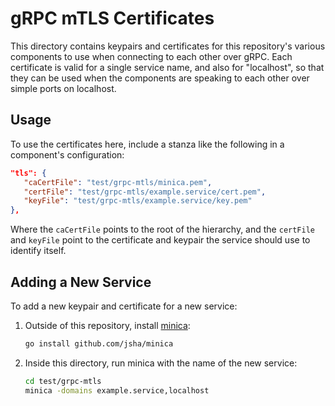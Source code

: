 # gRPC mTLS Certificates

This directory contains keypairs and certificates for this repository's various components to use when connecting to each other over gRPC. Each certificate is valid for a single service name, and also for "localhost", so that they can be used when the components are speaking to each other over simple ports on localhost.

## Usage

To use the certificates here, include a stanza like the following in a component's configuration:

```json
"tls": {
   "caCertFile": "test/grpc-mtls/minica.pem",
   "certFile": "test/grpc-mtls/example.service/cert.pem",
   "keyFile": "test/grpc-mtls/example.service/key.pem"
},
```

Where the `caCertFile` points to the root of the hierarchy, and the `certFile` and `keyFile` point to the certificate and keypair the service should use to identify itself.

## Adding a New Service

To add a new keypair and certificate for a new service:

1. Outside of this repository, install [minica](https://github.com/jsha/minica):

   ```sh
   go install github.com/jsha/minica
   ```

2. Inside this directory, run minica with the name of the new service:

   ```sh
   cd test/grpc-mtls
   minica -domains example.service,localhost
   ```
